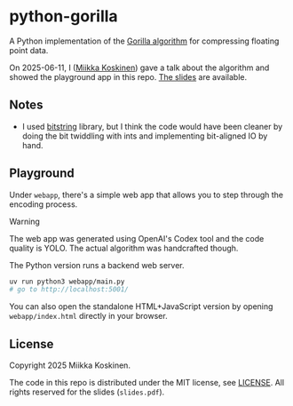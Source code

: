 # python-gorilla

A Python implementation of the [Gorilla algorithm] for compressing floating point data.

[Gorilla algorithm]: https://www.vldb.org/pvldb/vol8/p1816-teller.pdf

On 2025-06-11, I ([Miikka Koskinen](https://miikka.me/)) gave a talk about the algorithm and showed the playground app in this repo.
[The slides](./slides.pdf) are available.

## Notes

- I used [bitstring](https://bitstring.readthedocs.io/en/stable/) library, but
  I think the code would have been cleaner by doing the bit twiddling with ints
  and implementing bit-aligned IO by hand.

## Playground

Under `webapp`, there's a simple web app that allows you to step through the encoding process.

> [!WARNING]
> The web app was generated using OpenAI's Codex tool and the code quality is YOLO.
> The actual algorithm was handcrafted though.

The Python version runs a backend web server.

```bash
uv run python3 webapp/main.py
# go to http://localhost:5001/
```

You can also open the standalone HTML+JavaScript version by opening `webapp/index.html` directly in your browser.

## License

Copyright 2025 Miikka Koskinen.

The code in this repo is distributed under the MIT license, see [LICENSE](./LICENSE).
All rights reserved for the slides (`slides.pdf`).
